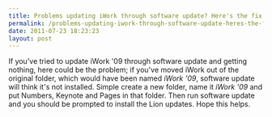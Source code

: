 ```yaml
---
title: Problems updating iWork through software update? Here's the fix
permalink: /problems-updating-iwork-through-software-update-heres-the-fix/
date: 2011-07-23 18:23:23
layout: post
---
```


If you've tried to update iWork '09 through software update and getting nothing, here could be the problem; if you've moved iWork out of the original folder, which would have been named _iWork '09_, software update will think it's not installed. Simple create a new folder, name it _iWork '09_ and put Numbers, Keynote and Pages in that folder. Then run software update and you should be prompted to install the Lion updates. Hope this helps.